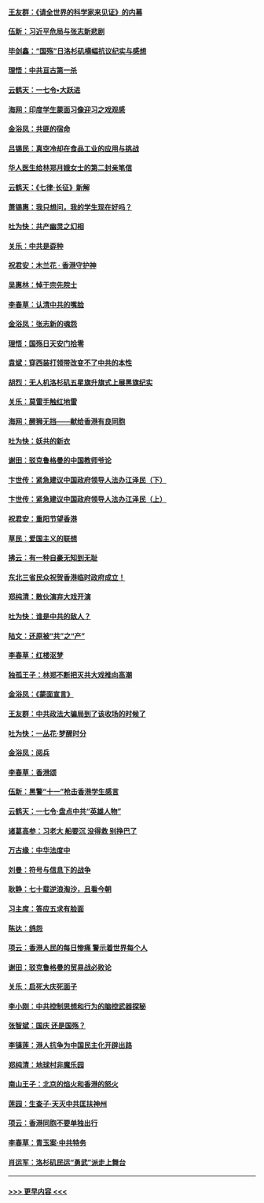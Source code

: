 #### [王友群：《请全世界的科学家来见证》的内幕](../pages/nsc993/n11594091.md?t=10170955) 
#### [伍新：习近平危局与张志新悲剧](../pages/nsc993/n11594089.md?t=10170955) 
#### [毕剑鑫：“国殇”日洛杉矶横幅抗议纪实与感想](../pages/nsc993/n11591301.md?t=10170955) 
#### [理悟：中共亘古第一杀](../pages/nsc993/n11590734.md?t=10170955) 
#### [云鹤天：一七令•大跃进](../pages/nsc993/n11590699.md?t=10170955) 
#### [海网：印度学生蒙面习像迎习之戏观感](../pages/nsc993/n11590675.md?t=10170955) 
#### [金浴凤：共匪的宿命](../pages/nsc993/n11586383.md?t=10170955) 
#### [吕锡民：真空冷却在食品工业的应用与挑战](../pages/nsc993/n11585819.md?t=10170955) 
#### [华人医生给林郑月娥女士的第二封亲笔信](../pages/nsc993/n11585124.md?t=10170955) 
#### [云鹤天：《七律·长征》新解](../pages/nsc993/n11584578.md?t=10170955) 
#### [萧锡惠：我只想问，我的学生现在好吗？](../pages/nsc993/n11583828.md?t=10170955) 
#### [吐为快：共产幽灵之幻相](../pages/nsc993/n11583224.md?t=10170955) 
#### [关乐：中共是孬种](../pages/nsc993/n11582099.md?t=10170955) 
#### [祝君安：木兰花 · 香港守护神](../pages/nsc993/n11581782.md?t=10170955) 
#### [吴惠林：悼于宗先院士](../pages/nsc993/n11580283.md?t=10170955) 
#### [李春草：认清中共的嘴脸](../pages/nsc993/n11579954.md?t=10170955) 
#### [金浴凤：张志新的魂怨](../pages/nsc993/n11579913.md?t=10170955) 
#### [理悟：国殇日天安门拾零](../pages/nsc993/n11579843.md?t=10170955) 
#### [袁斌：穿西装打领带改变不了中共的本性](../pages/nsc993/n11579814.md?t=10170955) 
#### [胡烈：无人机洛杉矶五星旗升旗式上展黑旗纪实](../pages/nsc993/n11579322.md?t=10170955) 
#### [关乐：莫雷手触红地雷](../pages/nsc993/n11577862.md?t=10170955) 
#### [海网：醒狮无挡——献给香港有良同胞](../pages/nsc993/n11577835.md?t=10170955) 
#### [吐为快：妖共的新衣](../pages/nsc993/n11577575.md?t=10170955) 
#### [谢田：驳克鲁格曼的中国教师爷论](../pages/nsc993/n11575034.md?t=10170955) 
#### [卞世传：紧急建议中国政府领导人法办江泽民（下）](../pages/nsc993/n11573390.md?t=10170955) 
#### [卞世传：紧急建议中国政府领导人法办江泽民（上）](../pages/nsc993/n11573208.md?t=10170955) 
#### [祝君安：重阳节望香港](../pages/nsc993/n11573190.md?t=10170955) 
#### [草民：爱国主义的联想](../pages/nsc993/n11572333.md?t=10170955) 
#### [拂云：有一种自豪无知到无耻](../pages/nsc993/n11572006.md?t=10170955) 
#### [东北三省民众祝贺香港临时政府成立！](../pages/nsc993/n11571215.md?t=10170955) 
#### [郑纯清：散伙演弃大戏开演](../pages/nsc993/n11570826.md?t=10170955) 
#### [吐为快：谁是中共的敌人？](../pages/nsc993/n11570817.md?t=10170955) 
#### [陆文：还原被“共”之“产”](../pages/nsc993/n11570798.md?t=10170955) 
#### [李春草：红楼沤梦](../pages/nsc993/n11569673.md?t=10170955) 
#### [独孤王子：林郑不断把灭共大戏推向高潮](../pages/nsc993/n11569381.md?t=10170955) 
#### [金浴凤：《蒙面宣言》](../pages/nsc993/n11569368.md?t=10170955) 
#### [王友群：中共政法大骗局到了该收场的时候了](../pages/nsc993/n11568940.md?t=10170955) 
#### [吐为快：一丛花‧梦醒时分](../pages/nsc993/n11567491.md?t=10170955) 
#### [金浴凤：阅兵](../pages/nsc993/n11567454.md?t=10170955) 
#### [李春草：香港颂](../pages/nsc993/n11567444.md?t=10170955) 
#### [伍新：黑警“十一”枪击香港学生感言](../pages/nsc993/n11567426.md?t=10170955) 
#### [云鹤天：一七令‧盘点中共“英雄人物”](../pages/nsc993/n11567091.md?t=10170955) 
#### [诸葛高参：习老大 船要沉 没得救 别挣巴了](../pages/nsc993/n11566976.md?t=10170955) 
#### [万古缘：中华法度中](../pages/nsc993/n11566726.md?t=10170955) 
#### [刘曼：符号与信息下的战争](../pages/nsc993/n11564655.md?t=10170955) 
#### [耿静：七十载逆浪淘沙，且看今朝](../pages/nsc993/n11564520.md?t=10170955) 
#### [习主席：答应五求有脸面](../pages/nsc993/n11563953.md?t=10170955) 
#### [陈达：鸽怨](../pages/nsc993/n11561879.md?t=10170955) 
#### [项云：香港人民的每日惨痛  警示着世界每个人](../pages/nsc993/n11559273.md?t=10170955) 
#### [谢田：驳克鲁格曼的贸易战必败论](../pages/nsc993/n11555840.md?t=10170955) 
#### [关乐：启死大庆死面子](../pages/nsc993/n11556823.md?t=10170955) 
#### [李小刚：中共控制思想和行为的脑控武器探秘](../pages/nsc993/n11556776.md?t=10170955) 
#### [张智斌：国庆  还是国殇？](../pages/nsc993/n11556617.md?t=10170955) 
#### [李镇莲：港人抗争为中国民主化开辟出路](../pages/nsc993/n11556570.md?t=10170955) 
#### [郑纯清：地球村非魔乐园](../pages/nsc993/n11555415.md?t=10170955) 
#### [南山王子：北京的焰火和香港的怒火](../pages/nsc993/n11555318.md?t=10170955) 
#### [莲园：生查子·天灭中共匡扶神州](../pages/nsc993/n11555302.md?t=10170955) 
#### [项云：香港同胞不要单独出行](../pages/nsc993/n11555276.md?t=10170955) 
#### [李春草：青玉案‧中共特务](../pages/nsc993/n11552356.md?t=10170955) 
#### [肖运军：洛杉矶民运“勇武”派走上舞台](../pages/nsc993/n11551595.md?t=10170955) 

----
#### [ >>> 更早内容 <<< ](../indexes/nsc993-earlier.md)
